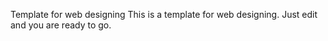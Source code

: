 Template for web designing
This is a template for web designing. Just edit and you are ready to go.
